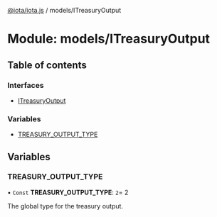 [@iota/iota.js](../README.md) / models/ITreasuryOutput

# Module: models/ITreasuryOutput

## Table of contents

### Interfaces

- [ITreasuryOutput](../interfaces/models_itreasuryoutput.itreasuryoutput.md)

### Variables

- [TREASURY\_OUTPUT\_TYPE](models_itreasuryoutput.md#treasury_output_type)

## Variables

### TREASURY\_OUTPUT\_TYPE

• `Const` **TREASURY\_OUTPUT\_TYPE**: ``2``= 2

The global type for the treasury output.
